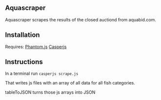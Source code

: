 ## Aquascraper

Aquascraper scrapes the results of the closed auctiond from aquabid.com.

## Installation
Requires:
[Phantom.js](http://phantomjs.org/)
[Casperjs](http://casperjs.org/)

## Instructions
In a terminal run
`casperjs scrape.js`

That writes js files with an array of all data for all fish categories.

tableToJSON turns those js arrays into JSON